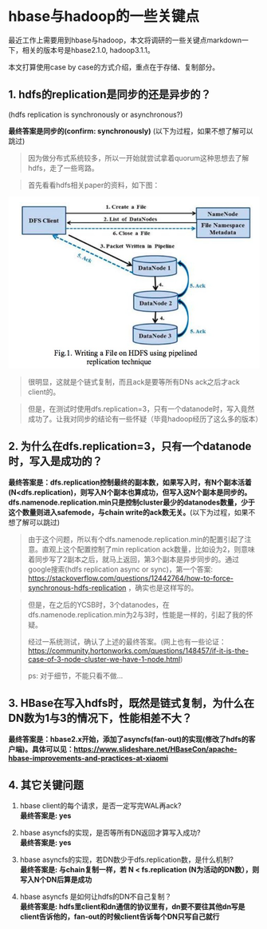 # hbase与hadoop的一些关键点

最近工作上需要用到hbase与hadoop，本文将调研的一些关键点markdown一下，相关的版本号是hbase2.1.0, hadoop3.1.1。  

本文打算使用case by case的方式介绍，重点在于存储、复制部分。

      
        

## 1. hdfs的replication是同步的还是异步的？
 (hdfs replication is synchronously or asynchronous?)  
 
 **最终答案是同步的(confirm: synchronously)** (以下为过程，如果不想了解可以跳过)   
 

>因为做分布式系统较多，所以一开始就尝试拿着quorum这种思想去了解hdfs，走了一些弯路。
 
>首先看看hdfs相关paper的资料，如下图：
 
![write in hdfs](https://github.com/dragon-distributed/book/blob/master/nosql/material/1.hdfs%20write.jpg)
 
>很明显，这就是个链式复制，而且ack是要等所有DNs ack之后才ack client的。
 
>但是，在测试时使用dfs.replication=3，只有一个datanode时，写入竟然成功了。让我对同步的结论有一些怀疑（毕竟hadoop经历了这么多的版本）
    
    
## 2. 为什么在dfs.replication=3，只有一个datanode时，写入是成功的？  

**最终答案是：dfs.replication控制最终的副本数，如果写入时，有N个副本活着(N<dfs.replication)，则写入N个副本也算成功，但写入这N个副本是同步的。dfs.namenode.replication.min只是控制cluster最少的datanodes数量，少于这个数量则进入safemode，与chain write的ack数无关。**(以下为过程，如果不想了解可以跳过) 


>由于这个问题，所以有个dfs.namenode.replication.min的配置引起了注意。直观上这个配置控制了min replication ack数量，比如设为2，则意味着同步写了2副本之后，就马上返回，第3个副本是异步同步的。通过google搜索(hdfs replication async or sync)，第一个答案: https://stackoverflow.com/questions/12442764/how-to-force-synchronous-hdfs-replication ，确实也是这样写的。
 
>但是，在之后的YCSB时，3个datanodes，在dfs.namenode.replication.min为2与3时，性能是一样的，引起了我的怀疑。
>
>经过一系统测试，确认了上述的最终答案。(网上也有一些论证：https://community.hortonworks.com/questions/148457/if-it-is-the-case-of-3-node-cluster-we-have-1-node.html)
>
>ps: 对于细节，不能只看不做...

 

## 3. HBase在写入hdfs时，既然是链式复制，为什么在DN数为1与3的情况下，性能相差不大？  

**最终答案是：hbase2.x开始，添加了asyncfs(fan-out)的实现(修改了hdfs的客户端)。具体可以见：https://www.slideshare.net/HBaseCon/apache-hbase-improvements-and-practices-at-xiaomi**


## 4. 其它关键问题

1) hbase client的每个请求，是否一定写完WAL再ack?  
**最终答案是: yes**

2) hbase asyncfs的实现，是否等所有DN返回才算写入成功?  
**最终答案是: yes**

3) hbase asyncfs的实现，若DN数少于dfs.replication数，是什么机制?  
**最终答案是: 与chain复制一样，若 N < fs.replication (N为活动的DN数），则写入N个DN后算是成功**

4) hbase asyncfs 是如何让hdfs的DN不自己复制？  
**最终答案是: hdfs里client和dn通信的协议里有，dn要不要往其他dn写是client告诉他的，fan-out的时候client告诉每个DN只写自己就行**


